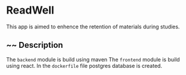 # ReadWell
This app is aimed to enhence the retention of materials during studies.

## ~~ Description
The `backend` module is build using maven
The `frontend` module is build using react.
In the `dockerfile` file postgres database is created.